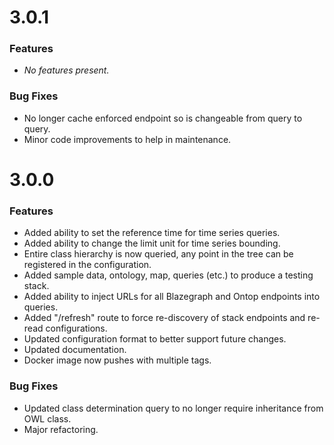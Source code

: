 [//]: # (Note that version headers need to start with "# " characters to be picked up by some automated scripts)

# 3.0.1

### Features

* _No features present._

### Bug Fixes

* No longer cache enforced endpoint so is changeable from query to query.
* Minor code improvements to help in maintenance.

# 3.0.0

### Features

* Added ability to set the reference time for time series queries.
* Added ability to change the limit unit for time series bounding.
* Entire class hierarchy is now queried, any point in the tree can be registered in the configuration.
* Added sample data, ontology, map, queries (etc.) to produce a testing stack.
* Added ability to inject URLs for all Blazegraph and Ontop endpoints into queries.
* Added "/refresh" route to force re-discovery of stack endpoints and re-read configurations.
* Updated configuration format to better support future changes.
* Updated documentation.
* Docker image now pushes with multiple tags.

### Bug Fixes

* Updated class determination query to no longer require inheritance from OWL class.
* Major refactoring.

